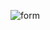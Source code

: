 ![form](https://github.com/mahfuz-prog/wordpress/assets/62833292/4d020a70-401d-4125-a784-42ed22a269b9)
